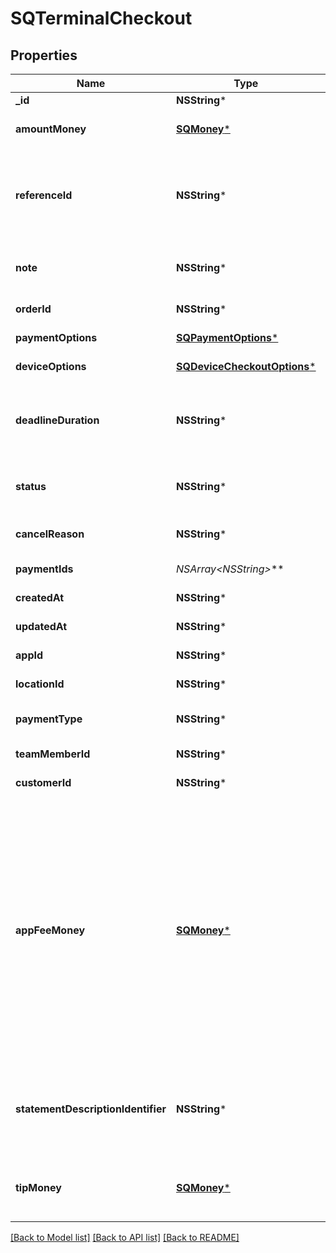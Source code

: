 # SQTerminalCheckout

## Properties
Name | Type | Description | Notes
------------ | ------------- | ------------- | -------------
**_id** | **NSString*** | A unique ID for this &#x60;TerminalCheckout&#x60;. | [optional] 
**amountMoney** | [**SQMoney***](SQMoney.md) | The amount of money (including the tax amount) that the Square Terminal device should try to collect. | 
**referenceId** | **NSString*** | An optional user-defined reference ID that can be used to associate this &#x60;TerminalCheckout&#x60; to another entity in an external system. For example, an order ID generated by a third-party shopping cart. The ID is also associated with any payments used to complete the checkout. | [optional] 
**note** | **NSString*** | An optional note to associate with the checkout, as well as with any payments used to complete the checkout. Note: maximum 500 characters | [optional] 
**orderId** | **NSString*** | The reference to the Square order ID for the checkout request. Supported only in the US. | [optional] 
**paymentOptions** | [**SQPaymentOptions***](SQPaymentOptions.md) | Payment-specific options for the checkout request. Supported only in the US. | [optional] 
**deviceOptions** | [**SQDeviceCheckoutOptions***](SQDeviceCheckoutOptions.md) | Options to control the display and behavior of the Square Terminal device. | 
**deadlineDuration** | **NSString*** | An RFC 3339 duration, after which the checkout is automatically canceled. A &#x60;TerminalCheckout&#x60; that is &#x60;PENDING&#x60; is automatically &#x60;CANCELED&#x60; and has a cancellation reason of &#x60;TIMED_OUT&#x60;.  Default: 5 minutes from creation  Maximum: 5 minutes | [optional] 
**status** | **NSString*** | The status of the &#x60;TerminalCheckout&#x60;. Options: &#x60;PENDING&#x60;, &#x60;IN_PROGRESS&#x60;, &#x60;CANCEL_REQUESTED&#x60;, &#x60;CANCELED&#x60;, &#x60;COMPLETED&#x60; | [optional] 
**cancelReason** | **NSString*** | The reason why &#x60;TerminalCheckout&#x60; is canceled. Present if the status is &#x60;CANCELED&#x60;. | [optional] 
**paymentIds** | **NSArray&lt;NSString*&gt;*** | A list of IDs for payments created by this &#x60;TerminalCheckout&#x60;. | [optional] 
**createdAt** | **NSString*** | The time when the &#x60;TerminalCheckout&#x60; was created, as an RFC 3339 timestamp. | [optional] 
**updatedAt** | **NSString*** | The time when the &#x60;TerminalCheckout&#x60; was last updated, as an RFC 3339 timestamp. | [optional] 
**appId** | **NSString*** | The ID of the application that created the checkout. | [optional] 
**locationId** | **NSString*** | The location of the device where the &#x60;TerminalCheckout&#x60; was directed. | [optional] 
**paymentType** | **NSString*** | The type of payment the terminal should attempt to capture from. Defaults to &#x60;CARD_PRESENT&#x60;. | [optional] 
**teamMemberId** | **NSString*** | An optional ID of the team member associated with creating the checkout. | [optional] 
**customerId** | **NSString*** | An optional ID of the customer associated with the checkout. | [optional] 
**appFeeMoney** | [**SQMoney***](SQMoney.md) | The amount the developer is taking as a fee for facilitating the payment on behalf of the seller.  The amount cannot be more than 90% of the total amount of the payment.  The amount must be specified in the smallest denomination of the applicable currency (for example, US dollar amounts are specified in cents). For more information, see [Working with Monetary Amounts](https://developer.squareup.com/docs/build-basics/working-with-monetary-amounts).  The fee currency code must match the currency associated with the seller that is accepting the payment. The application must be from a developer account in the same country and using the same currency code as the seller.  For more information about the application fee scenario, see [Take Payments and Collect Fees](https://developer.squareup.com/docs/payments-api/take-payments-and-collect-fees).  To set this field, PAYMENTS_WRITE_ADDITIONAL_RECIPIENTS OAuth permission is required. For more information, see [Permissions](https://developer.squareup.com/docs/payments-api/take-payments-and-collect-fees#permissions).  Supported only in the US. | [optional] 
**statementDescriptionIdentifier** | **NSString*** | Optional additional payment information to include on the customer&#39;s card statement as part of the statement description. This can be, for example, an invoice number, ticket number, or short description that uniquely identifies the purchase. Supported only in the US. | [optional] 
**tipMoney** | [**SQMoney***](SQMoney.md) | The amount designated as a tip, in addition to &#x60;amount_money&#x60;. This may only be set for a checkout that has tipping disabled (&#x60;tip_settings.allow_tipping&#x60; is &#x60;false&#x60;). Supported only in the US. | [optional] 

[[Back to Model list]](../README.md#documentation-for-models) [[Back to API list]](../README.md#documentation-for-api-endpoints) [[Back to README]](../README.md)


